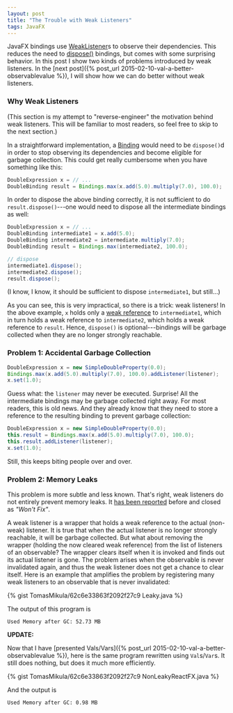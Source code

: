 ```yaml
---
layout: post
title: "The Trouble with Weak Listeners"
tags: JavaFX
---
```


JavaFX bindings use [WeakListener](http://docs.oracle.com/javase/8/javafx/api/javafx/beans/WeakListener.html)s to observe their dependencies. This reduces the need to [dispose()](http://download.java.net/jdk8/jfxdocs/javafx/beans/binding/Binding.html#dispose--) bindings, but comes with some surprising behavior. In this post I show two kinds of problems introduced by weak listeners. In the [next post]({% post_url 2015-02-10-val-a-better-observablevalue %}), I will show how we can do better without weak listeners.


### Why Weak Listeners

(This section is my attempt to "reverse-engineer" the motivation behind weak listeners. This will be familiar to most readers, so feel free to skip to the next section.)

In a straightforward implementation, a [Binding](http://download.java.net/jdk8/jfxdocs/javafx/beans/binding/Binding.html) would need to be `dispose()`d in order to stop observing its dependencies and become eligible for garbage collection. This could get really cumbersome when you have something like this:

```java
DoubleExpression x = // ...
DoubleBinding result = Bindings.max(x.add(5.0).multiply(7.0), 100.0);
```

In order to dispose the above binding correctly, it is not sufficient to do `result.dispose()`---one would need to dispose all the intermediate bindings as well:

```java
DoubleExpression x = // ...
DoubleBinding intermediate1 = x.add(5.0);
DoubleBinding intermediate2 = intermediate.multiply(7.0);
DoubleBinding result = Bindings.max(intermediate2, 100.0);

// dispose
intermediate1.dispose();
intermediate2.dispose();
result.dispose();
```

(I know, I know, it should be sufficient to dispose `intermediate1`, but still...)

As you can see, this is very impractical, so there is a trick: weak listeners! In the above example, `x` holds only a [weak reference](http://docs.oracle.com/javase/8/docs/api/java/lang/ref/WeakReference.html) to `intermediate1`, which in turn holds a weak reference to `intermediate2`, which holds a weak reference to `result`. Hence, `dispose()` is optional---bindings will be garbage collected when they are no longer strongly reachable.


### Problem 1: Accidental Garbage Collection

```java
DoubleExpression x = new SimpleDoubleProperty(0.0);
Bindings.max(x.add(5.0).multiply(7.0), 100.0).addListener(listener);
x.set(1.0);
```

Guess what: the `listener` may never be executed. Surprise! All the intermediate bindings may be garbage collected right away. For most readers, this is old news. And they already know that they need to store a reference to the resulting binding to prevent garbage collection:

```java
DoubleExpression x = new SimpleDoubleProperty(0.0);
this.result = Bindings.max(x.add(5.0).multiply(7.0), 100.0);
this.result.addListener(listener);
x.set(1.0);
```

Still, this keeps biting people over and over.


### Problem 2: Memory Leaks

This problem is more subtle and less known. That's right, weak listeners do not entirely prevent memory leaks. It [has been reported](https://javafx-jira.kenai.com/browse/RT-32797) before and closed as _"Won't Fix"_.

A weak listener is a wrapper that holds a weak reference to the actual (non-weak) listener. It is true that when the actual listener is no longer strongly reachable, it will be garbage collected. But what about removing the wrapper (holding the now cleared weak reference) from the list of listeners of an observable? The wrapper clears itself when it is invoked and finds out its actual listener is gone. The problem arises when the observable is never invalidated again, and thus the weak listener does not get a chance to clear itself. Here is an example that amplifies the problem by registering many weak listeners to an observable that is never invalidated:

{% gist TomasMikula/62c6e33863f2092f27c9 Leaky.java %}

The output of this program is

```
Used Memory after GC: 52.73 MB
```

**UPDATE:**

Now that I have [presented Vals/Vars]({% post_url 2015-02-10-val-a-better-observablevalue %}), here is the same program rewritten using `Val`s/`Var`s. It still does nothing, but does it much more efficiently.

{% gist TomasMikula/62c6e33863f2092f27c9 NonLeakyReactFX.java %}

And the output is

```
Used Memory after GC: 0.98 MB
```
